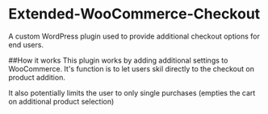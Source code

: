 # Extended-WooCommerce-Checkout
A custom WordPress plugin used to provide additional checkout options for end users. 

##How it works
This plugin works by adding additional settings to WooCommerce. It's function is to let users skil directly to the checkout on product addition.

It also potentially limits the user to only single purchases (empties the cart on additional product selection)
